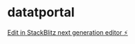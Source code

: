 # datatportal

[Edit in StackBlitz next generation editor ⚡️](https://stackblitz.com/~/github.com/cgavidia0362/datatportal)